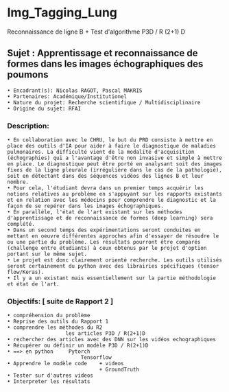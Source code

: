 # Img_Tagging_Lung
Reconnaissance de ligne B + Test d'algorithme P3D / R (2+1) D

## Sujet : Apprentissage et reconnaissance de formes dans les images échographiques des poumons

	• Encadrant(s): Nicolas RAGOT, Pascal MAKRIS
	• Partenaires: Académique/Institutionel
	• Nature du projet: Recherche scientifique / Multidisciplinaire
	• Origine du sujet: RFAI

### Description:

	• En collaboration avec le CHRU, le but du PRD consiste à mettre en place des outils d'IA pour aider à faire le diagnostique de maladies pulmonaires. La difficulté vient de la modalité d'acquisition (échographies) qui a l'avantage d'être non invasive et simple à mettre en place. Le diagnostique peut être porté en analysant soit des images fixes de la ligne pleurale (irrégulière dans le cas de la pathologie), soit en détectant dans des séquences vidéos des lignes B et leur nombre.
	• Pour cela, l'étudiant devra dans un premier temps acquérir les notions relatives au problème en s'appuyant sur les rapports existants et en relation avec les médecins pour comprendre le diagnostic et la façon de se repérer dans les images échographiques. 
	• En parallèle, l'état de l'art existant sur les méthodes d'apprentissage et de reconnaissance de formes (deep learning) sera complété.
	• Dans un second temps des expérimentations seront conduites en mettant en oeuvre différentes approches afin d'essayer de résoudre le ou une partie du problème. Les résultats pourront être comparés (challenge entre étudiants) à ceux obtenus par le projet d'option portant sur le même sujet.
	• Le projet est donc clairement orienté recherche. Les outils utilisés seront certainement du python avec des librairies spécifiques (tensor flow/Keras).
	• Il y a un existant mais essentiellement sur la partie méthodologie et état de l'art.

### Objectifs: [ suite de Rapport 2 ]

	• compréhension du problème
	• Reprise des outils du Rapport 1
	• comprendre les méthodes du R2
				       les articles P3D / R(2+1)D
	• rechercher des articles avec des DNN sur les vidéos echographiques
	• Récupérer ou définir un modèle P3D / R(2+1)D
	• ==> en python     Pytorch 
			                Tensorflow
	• Apprendre le modèle code    + videos
	                              + GroundTruth 
	• Tester sur d'autres videos
	• Interpreter les résultats
